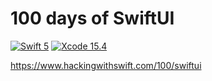 # 100 days of SwiftUI

[![Swift 5](https://img.shields.io/badge/Swift-5-orange?style=flat&logo=swift)](https://developer.apple.com/swift/) [![Xcode 15.4](https://img.shields.io/badge/Xcode-15.4-007ACC?style=flat&logo=Xcode&logoColor=blue)](https://developer.apple.com/xcode/)


https://www.hackingwithswift.com/100/swiftui
